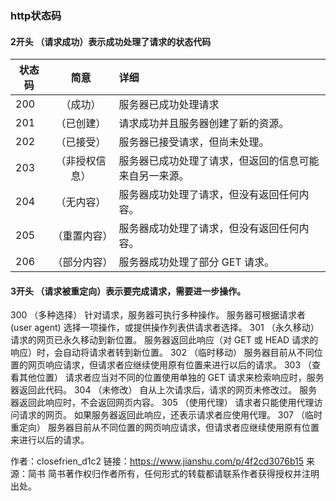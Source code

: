 ### http状态码
#### 2开头 （请求成功）表示成功处理了请求的状态代码
状态码|简意|详细
-----|:----:|:---
200|（成功）|服务器已成功处理请求
201|（已创建）|请求成功并且服务器创建了新的资源。 
202|（已接受）|服务器已接受请求，但尚未处理。 
203|（非授权信息）|服务器已成功处理了请求，但返回的信息可能来自另一来源。 
204|（无内容）|服务器成功处理了请求，但没有返回任何内容。 
205|（重置内容）|服务器成功处理了请求，但没有返回任何内容。
206|（部分内容）|服务器成功处理了部分 GET 请求。

#### 3开头 （请求被重定向）表示要完成请求，需要进一步操作。
300   （多种选择）  针对请求，服务器可执行多种操作。 服务器可根据请求者 (user agent) 选择一项操作，或提供操作列表供请求者选择。 
301   （永久移动）  请求的网页已永久移动到新位置。 服务器返回此响应（对 GET 或 HEAD 请求的响应）时，会自动将请求者转到新位置。
302   （临时移动）  服务器目前从不同位置的网页响应请求，但请求者应继续使用原有位置来进行以后的请求。
303   （查看其他位置） 请求者应当对不同的位置使用单独的 GET 请求来检索响应时，服务器返回此代码。
304   （未修改） 自从上次请求后，请求的网页未修改过。 服务器返回此响应时，不会返回网页内容。 
305   （使用代理） 请求者只能使用代理访问请求的网页。 如果服务器返回此响应，还表示请求者应使用代理。 
307   （临时重定向）  服务器目前从不同位置的网页响应请求，但请求者应继续使用原有位置来进行以后的请求。

作者：closefrien_d1c2
链接：https://www.jianshu.com/p/4f2cd3076b15
来源：简书
简书著作权归作者所有，任何形式的转载都请联系作者获得授权并注明出处。